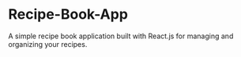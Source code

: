 # Recipe-Book-App
A simple recipe book application built with React.js for managing and organizing your recipes.

